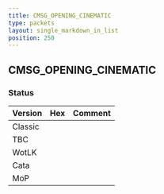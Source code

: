 ```yaml
---
title: CMSG_OPENING_CINEMATIC
type: packets
layout: single_markdown_in_list
position: 250
---
```


## CMSG_OPENING_CINEMATIC

### Status

Version    | Hex        | Comment
---------- | ---------- | ---------- 
Classic    |            |
TBC        |            |
WotLK      |            |
Cata       |            |
MoP        |            |